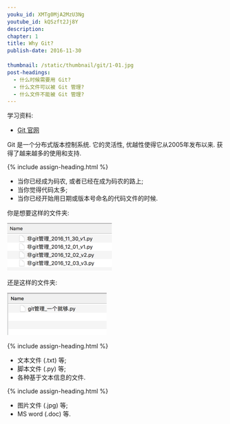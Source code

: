 ```yaml
---
youku_id: XMTg0MjA2MzU3Ng
youtube_id: kQSzft2Jj8Y
description: 
chapter: 1
title: Why Git?
publish-date: 2016-11-30

thumbnail: /static/thumbnail/git/1-01.jpg
post-headings:
  - 什么时候需要用 Git?
  - 什么文件可以被 Git 管理?
  - 什么文件不能被 Git 管理?
---
```

学习资料:
  * [Git 官网](https://git-scm.com/)

Git 是一个分布式版本控制系统. 它的灵活性, 优越性使得它从2005年发布以来. 
获得了越来越多的使用和支持.

{% include assign-heading.html %}

* 当你已经成为码农, 或者已经在成为码农的路上;
* 当你觉得代码太多;
* 当你已经开始用日期或版本号命名的代码文件的时候.

你是想要这样的文件夹:

<img class="course-image" src="/static/results/git/1-1-1.png" alt="{{ page.title }}{% increment image-count %}">

还是这样的文件夹:

<img class="course-image" src="/static/results/git/1-1-2.png" alt="{{ page.title }}{% increment image-count %}">


{% include assign-heading.html %}

* 文本文件 (.txt) 等;
* 脚本文件 (.py) 等;
* 各种基于文本信息的文件.


{% include assign-heading.html %}

* 图片文件 (.jpg) 等;
* MS word (.doc) 等.